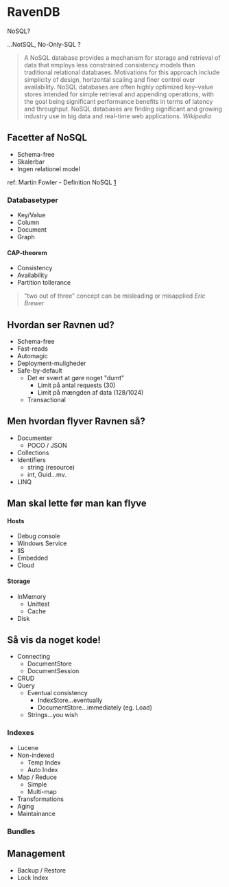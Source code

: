 # RavenDB

NoSQL?

 ...NotSQL, No-Only-SQL ?


> A NoSQL database provides a mechanism for storage and retrieval of data that employs less constrained consistency models than traditional relational databases. Motivations for this approach include simplicity of design, horizontal scaling and finer control over availability. NoSQL databases are often highly optimized key–value stores intended for simple retrieval and appending operations, with the goal being significant performance benefits in terms of latency and throughput. NoSQL databases are finding significant and growing industry use in big data and real-time web applications. <cite>Wikipedia</cite>

## Facetter af NoSQL

* Schema-free
* Skalerbar
* Ingen relationel model

ref: Martin Fowler - Definition NoSQL [1]

### Databasetyper

* Key/Value
* Column
* Document
* Graph

#### CAP-theorem

* Consistency
* Availability
* Partition tollerance

> "two out of three" concept can be misleading or misapplied <cite>Eric Brewer</cite>

## Hvordan ser Ravnen ud?

* Schema-free
* Fast-reads
* Automagic
* Deployment-muligheder
* Safe-by-default
	* Det er svært at gøre noget "dumt"
		* Limit på antal requests (30)
		* Limit på mængden af data (128/1024)
	* Transactional

## Men hvordan flyver Ravnen så?

* Documenter
	* POCO / JSON
* Collections
* Identifiers
	* string (resource)
	* int, Guid...mv.
* LINQ

## Man skal lette før man kan flyve

#### Hosts

* Debug console
* Windows Service
* IIS
* Embedded
* Cloud

#### Storage
* InMemory
	* Unittest
	* Cache
* Disk

## Så vis da noget kode!

* Connecting
	* DocumentStore
	* DocumentSession
* CRUD
* Query
	* Eventual consistency
		* IndexStore...eventually
		* DocumentStore...immediately (eg. Load)
	* Strings...you wish

### Indexes

* Lucene
* Non-indexed
	* Temp Index
	* Auto Index
* Map / Reduce
	* Simple
	* Multi-map
* Transformations
* Aging
* Maintainance

### Bundles

## Management

* Backup / Restore
* Lock Index

[1]: http://martinfowler.com/bliki/NosqlDefinition.html
